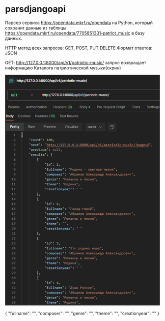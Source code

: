# parsdjangoapi

Парсер сервиса https://opendata.mkrf.ru/opendata на Python, который сохранит данные из таблицы https://opendata.mkrf.ru/opendata/7705851331-patriot_music в базу данных.

HTTP метод всех запросов: GET, POST, PUT DELETE
Формат ответов: JSON

GET: http://127.0.0.1:8000/api/v1/patriotic-music/ запрос возвращает информацию Каталога патриотической музыки(скрин)

![img.png](media/img.png)



{
    "fullname": "",
    "composer": "",
    "genre": "",
    "theme": "",
    "creationyear": ""
}